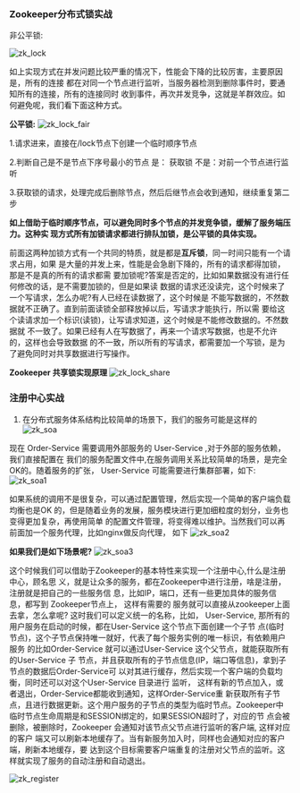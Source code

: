 ### Zookeeper分布式锁实战

非公平锁:

![zk_lock](../../images/zk_lock.png)

如上实现方式在并发问题比较严重的情况下，性能会下降的比较厉害，主要原因是，所有的连接
都在对同一个节点进行监听，当服务器检测到删除事件时，要通知所有的连接，所有的连接同时
收到事件，再次并发竞争，这就是羊群效应。如何避免呢，我们看下面这种方式。

**公平锁:**
![zk_lock_fair](../../images/zk_lock_fair.png)

1.请求进来，直接在/lock节点下创建一个临时顺序节点

2.判断自己是不是节点下序号最小的节点
    是： 获取锁
    不是：对前一个节点进行监听

3.获取锁的请求，处理完成后删除节点，然后后继节点会收到通知，继续重复第二步

**如上借助于临时顺序节点，可以避免同时多个节点的并发竞争锁，缓解了服务端压力。这种实
  现方式所有加锁请求都进行排队加锁，是公平锁的具体实现。**
  
前面这两种加锁方式有一个共同的特质，就是都是**互斥锁**，同一时间只能有一个请求占用，如果
是大量的并发上来，性能是会急剧下降的，所有的请求都得加锁，那是不是真的所有的请求都需
要加锁呢?答案是否定的，比如如果数据没有进行任何修改的话，是不需要加锁的，但是如果读
数据的请求还没读完，这个时候来了一个写请求，怎么办呢?有人已经在读数据了，这个时候是
不能写数据的，不然数据就不正确了。直到前面读锁全部释放掉以后，写请求才能执行，所以需
要给这个读请求加一个标识(读锁)，让写请求知道，这个时候是不能修改数据的。不然数据就
不一致了。如果已经有人在写数据了，再来一个请求写数据，也是不允许的，这样也会导致数据
的不一致，所以所有的写请求，都需要加一个写锁，是为了避免同时对共享数据进行写操作。

**Zookeeper 共享锁实现原理**
![zk_lock_share](../../images/zk_lock_share.png)

### 注册中心实战
1. 在分布式服务体系结构比较简单的场景下，我们的服务可能是这样的
![zk_soa](../../images/zk_soa.png)

现在 Order-Service 需要调用外部服务的 User-Service ,对于外部的服务依赖，我们直接配置在 我们的服务配置文件中,在服务调用关系比较简单的场景，是完全OK的。随着服务的扩张， User-Service 可能需要进行集群部署，如下:
![zk_soa1](../../images/zk_soa1.png)

如果系统的调用不是很复杂，可以通过配置管理，然后实现一个简单的客户端负载均衡也是OK 的，但是随着业务的发展，服务模块进行更加细粒度的划分，业务也变得更加复杂，再使用简单 的配置文件管理，将变得难以维护。当然我们可以再前面加一个服务代理，比如nginx做反向代理， 如下
![zk_soa2](../../images/zk_soa2.png)

**如果我们是如下场景呢?**
![zk_soa3](../../images/zk_soa3.png)

这个时候我们可以借助于Zookeeper的基本特性来实现一个注册中心,什么是注册中心，顾名思 义，就是让众多的服务，都在Zookeeper中进行注册，啥是注册，注册就是把自己的一些服务信 息，比如IP，端口，还有一些更加具体的服务信息，都写到 Zookeeper节点上， 这样有需要的 服务就可以直接从zookeeper上面去拿，怎么拿呢? 这时我们可以定义统一的名称，比如， User-Service, 那所有的用户服务在启动的时候，都在User-Service 这个节点下面创建一个子节 点(临时节点)，这个子节点保持唯一就好，代表了每个服务实例的唯一标识，有依赖用户服务 的比如Order-Service 就可以通过User-Service 这个父节点，就能获取所有的User-Service 子 节点，并且获取所有的子节点信息(IP，端口等信息)，拿到子节点的数据后Order-Service可 以对其进行缓存，然后实现一个客户端的负载均衡，同时还可以对这个User-Service 目录进行 监听， 这样有新的节点加入，或者退出，Order-Service都能收到通知，这样Order-Service重 新获取所有子节点，且进行数据更新。这个用户服务的子节点的类型为临时节点。Zookeeper中临时节点生命周期是和SESSION绑定的，如果SESSION超时了，对应的节 点会被删除，被删除时，Zookeeper 会通知对该节点父节点进行监听的客户端, 这样对应的客户 端又可以刷新本地缓存了。当有新服务加入时，同样也会通知对应的客户端，刷新本地缓存，要 达到这个目标需要客户端重复的注册对父节点的监听。这样就实现了服务的自动注册和自动退出。

![zk_register](../../images/zk_register.png)



  